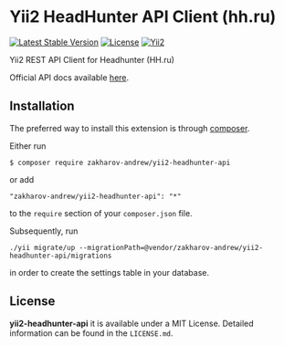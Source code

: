 # Yii2 HeadHunter API Client (hh.ru)

[![Latest Stable Version](https://poser.pugx.org/zakharov-andrew/yii2-headhunter-api/v/stable)](https://packagist.org/packages/zakharov-andrew/yii2-headhunter-api)
[![License](https://poser.pugx.org/zakharov-andrew/yii2-headhunter-api/license)](https://packagist.org/packages/zakharov-andrew/yii2-headhunter-api)
[![Yii2](https://img.shields.io/badge/Powered_by-Yii_Framework-green.svg?style=flat)](http://www.yiiframework.com/)

Yii2 REST API Client for Headhunter (HH.ru)

Official API docs available [here](https://github.com/hhru/api).

## Installation

The preferred way to install this extension is through [composer](http://getcomposer.org/download/).

Either run

```
$ composer require zakharov-andrew/yii2-headhunter-api
```
or add

```
"zakharov-andrew/yii2-headhunter-api": "*"
```

to the ```require``` section of your ```composer.json``` file.

Subsequently, run

```
./yii migrate/up --migrationPath=@vendor/zakharov-andrew/yii2-headhunter-api/migrations
```

in order to create the settings table in your database.

## License

**yii2-headhunter-api** it is available under a MIT License. Detailed information can be found in the `LICENSE.md`.

